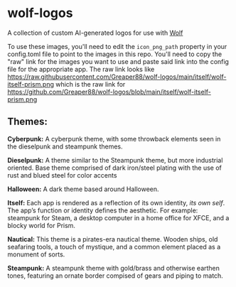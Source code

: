 # wolf-logos
A collection of custom AI-generated logos for use with [Wolf](https://github.com/games-on-whales/wolf)

To use these images, you'll need to edit the `icon_png_path` property in your config.toml file to point to the images in this repo. You'll need to copy the "raw" link for the images you want to use and paste said link into the config file for the appropriate app. The raw link looks like https://raw.githubusercontent.com/Greaper88/wolf-logos/main/itself/wolf-itself-prism.png which is the raw link for https://github.com/Greaper88/wolf-logos/blob/main/itself/wolf-itself-prism.png

## Themes:

**Cyberpunk:**
A cyberpunk theme, with some throwback elements seen in the dieselpunk and steampunk themes.

**Dieselpunk:**
A theme similar to the Steampunk theme, but more industrial oriented. Base theme comprised of dark iron/steel plating with the use of rust and blued steel for color accents

**Halloween:**
A dark theme based around Halloween.

**Itself:**
Each app is rendered as a reflection of its own identity, _its own self_. The app’s function or identity defines the aesthetic. For example: steampunk for Steam, a desktop computer in a home office for XFCE, and a blocky world for Prism.

**Nautical:**
This theme is a pirates-era nautical theme. Wooden ships, old seafaring tools, a touch of mystique, and a common element placed as a monument of sorts.

**Steampunk:**
A steampunk theme with gold/brass and otherwise earthen tones, featuring an ornate border compised of gears and piping to match.
